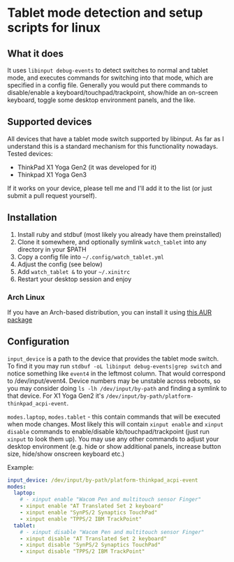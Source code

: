 # Tablet mode detection and setup scripts for linux

## What it does

It uses `libinput debug-events` to detect switches to normal and tablet mode,
and executes commands for switching into that mode, which are specified in
a config file. Generally you would put there commands to disable/enable a
keyboard/touchpad/trackpoint, show/hide an on-screen keyboard, toggle some desktop
environment panels, and the like.

## Supported devices

All devices that have a tablet mode switch supported by libinput. As far as I understand
this is a standard mechanism for this functionality nowadays. Tested devices:

- ThinkPad X1 Yoga Gen2 (it was developed for it)
- Thinkpad X1 Yoga Gen3

If it works on your device, please tell me and I'll add it to the list (or just submit a pull request yourself).

## Installation

1. Install ruby and stdbuf (most likely you already have them preinstalled)
2. Clone it somewhere, and optionally symlink `watch_tablet` into any directory in your $PATH
3. Copy a config file into `~/.config/watch_tablet.yml`
4. Adjust the config (see below)
5. Add `watch_tablet &` to your `~/.xinitrc`
6. Restart your desktop session and enjoy

### Arch Linux

If you have an Arch-based distribution, you can install it using [this AUR package](https://aur.archlinux.org/packages/detect-tablet-mode-git/)


## Configuration

`input_device` is a path to the device that provides the tablet mode switch. To find it you
may run `stdbuf -oL libinput debug-events|grep switch` and notice something like `event4` in
the leftmost column. That would correspond to /dev/input/event4. Device numbers may be unstable
across reboots, so you may consider doing `ls -lh /dev/input/by-path` and finding a symlink to
that device. For X1 Yoga Gen2 it's `/dev/input/by-path/platform-thinkpad_acpi-event`.

`modes.laptop`, `modes.tablet` - this contain commands that will be executed when mode changes.
Most likely this will contain `xinput enable` and `xinput disable` commands to enable/disable
kb/touchpad/trackpoint (just run `xinput` to look them up). You may use any other commands
to adjust your desktop environment (e.g. hide or show additional panels, increase button size,
hide/show onscreen keyboard etc.)

Example:

```yaml
input_device: /dev/input/by-path/platform-thinkpad_acpi-event
modes:
  laptop:
    # - xinput enable "Wacom Pen and multitouch sensor Finger"
    - xinput enable "AT Translated Set 2 keyboard"
    - xinput enable "SynPS/2 Synaptics TouchPad"
    - xinput enable "TPPS/2 IBM TrackPoint"
  tablet:
    # - xinput disable "Wacom Pen and multitouch sensor Finger"
    - xinput disable "AT Translated Set 2 keyboard"
    - xinput disable "SynPS/2 Synaptics TouchPad"
    - xinput disable "TPPS/2 IBM TrackPoint"
```

